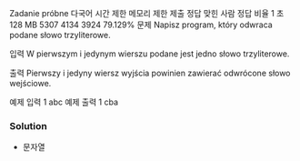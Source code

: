 Zadanie próbne 다국어
시간 제한	메모리 제한	제출	정답	맞힌 사람	정답 비율
1 초	128 MB	5307	4134	3924	79.129%
문제
Napisz program, który odwraca podane słowo trzyliterowe.

입력
W pierwszym i jedynym wierszu podane jest jedno słowo trzyliterowe.

출력
Pierwszy i jedyny wiersz wyjścia powinien zawierać odwrócone słowo wejściowe.

예제 입력 1 
abc
예제 출력 1 
cba

### Solution
- 문자열